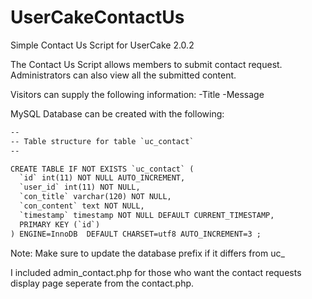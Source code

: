 # UserCakeContactUs
Simple Contact Us Script for UserCake 2.0.2

The Contact Us Script allows members to submit contact request.  
Administrators can also view all the submitted content.  

Visitors can supply the following information:
-Title
-Message

MySQL Database can be created with the following:

```html
--
-- Table structure for table `uc_contact`
--

CREATE TABLE IF NOT EXISTS `uc_contact` (
  `id` int(11) NOT NULL AUTO_INCREMENT,
  `user_id` int(11) NOT NULL,
  `con_title` varchar(120) NOT NULL,
  `con_content` text NOT NULL,
  `timestamp` timestamp NOT NULL DEFAULT CURRENT_TIMESTAMP,
  PRIMARY KEY (`id`)
) ENGINE=InnoDB  DEFAULT CHARSET=utf8 AUTO_INCREMENT=3 ;
````

Note: Make sure to update the database prefix if it differs from uc_

I included admin_contact.php for those who want the contact requests display page seperate from the contact.php.  
